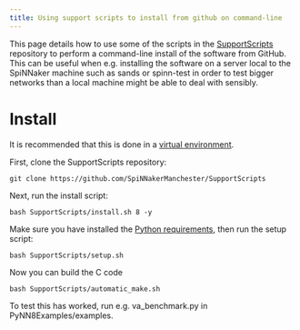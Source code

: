 ```yaml
---
title: Using support scripts to install from github on command-line
---
```


This page details how to use some of the scripts in the [SupportScripts](https://github.com/SpiNNakerManchester/SupportScripts.git) repository to perform a command-line install of the software from GitHub.  This can be useful when e.g. installing the software on a server local to the SpiNNaker machine such as sands or spinn-test in order to test bigger networks than a local machine might be able to deal with sensibly.

# Install

It is recommended that this is done in a [virtual environment](/common_pages/5.0.0/VirtualEnv.html).

First, clone the SupportScripts repository:

    git clone https://github.com/SpiNNakerManchester/SupportScripts

Next, run the install script:

    bash SupportScripts/install.sh 8 -y

Make sure you have installed the [Python requirements](devenv6.0.html#PythonRequirements), then run the setup script:

    bash SupportScripts/setup.sh

Now you can build the C code

    bash SupportScripts/automatic_make.sh

To test this has worked, run e.g. va_benchmark.py in PyNN8Examples/examples.
